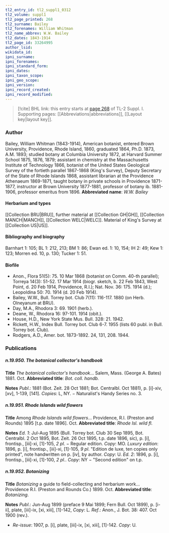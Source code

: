 ```yaml
---
tl2_entry_id: tl2_suppl1_0312
tl2_volume: suppl1
tl2_page_printed: 268
tl2_surname: Bailey
tl2_forenames: William Whitman
tl2_name_abbrev: W.W. Bailey
tl2_dates: 1843-1914
tl2_page_id: 33264995
author_lsid: 
wikidata_id: 
ipni_surname: 
ipni_forenames: 
ipni_standard_form: 
ipni_dates: 
ipni_taxon_scope: 
ipni_geo_scope: 
ipni_version: 
ipni_record_created: 
ipni_record_modified:
---
```



> [!cite] BHL link: this entry starts at [page 268](https://www.biodiversitylibrary.org/page/33264995) of TL-2 Suppl. I.
> Supporting pages: [[Abbreviations|abbreviations]], [[Layout key|layout key]].

### Author

Bailey, William Whitman (1843-1914), American botanist, entered Brown University, Providence, Rhode Island, 1860, graduated 1864, Ph.D. 1873, A.M. 1893; studied botany at Columbia University 1872, at Harvard Summer School 1875, 1876, 1879; assistant in chemistry at the Massachusetts Institute of Technology 1866, botanist of the United States Geological Survey of the fortieth parallel 1867-1868 (King's Survey), Deputy Secretary of the State of Rhode Islands 1868, assistant librarian at the Providence Athenaeum 1869-1871, taught botany in private schools in Providence 1871-1877, instructor at Brown University 1877-1881, professor of botany ib. 1881-1906, professor emeritus from 1896. 
**Abbreviated name**: *W.W. Bailey*

#### Herbarium and types

[[Collection BRU|BRU]], further material at [[Collection GH|GH]], [[Collection MANCH|MANCH]], [[Collection WELC|WELC]]. Material of King's Survey at [[Collection US|US]].

#### Bibliography and biography

Barnhart 1: 105; BL 1: 212, 213; BM 1: 86; Ewan ed. 1: 10, 154; IH 2: 49; Kew 1: 123; Morren ed. 10, p. 130; Tucker 1: 51.

#### Biofile

- Anon., Flora 51(5): 75. 10 Mar 1868 (botanist on Comm. 40-th parallel); Torreya 14(3): 51-52. 17 Mar 1914 (biogr. sketch, b. 22 Feb 1843, West Point, d. 20 Feb 1914, Providence, R.I.); Nat. Nov. 36: 175. 1914 (d.); Leopoldina 50: 70. 1914 (d. 20 Feb 1914).
- Bailey, W.W., Bull. Torrey bot. Club 7(11): 116-117. 1880 (on Herb. Olneyanum at BRU).
- Day, M.A., Rhodora 3: 69. 1901 (herb.).
- Deane, W., Rhodora 16: 97-101. 1914 (obit.).
- House, H.D., New York State Mus. Bull. 328: 21. 1942.
- Rickett, H.W., Index Bull. Torrey bot. Club 6-7. 1955 (lists 60 publ. in Bull. Torrey bot. Club).
- Rodgers, A.D., Amer. bot. 1873-1892. 24, 131, 208. 1944.

### Publications

##### n.19.950. The botanical collector's handbook

**Title**
*The botanical collector's handbook*... Salem, Mass. (George A. Bates) 1881. Oct.
**Abbreviated title**: *Bot. coll. handb.*

**Notes**
*Publ*.: 1881 (Bot. Zeit. 28 Oct 1881; Bot. Centralbl. Oct 1881), p. \[i\]-xiv, \[xv\], 1-139, \[141\].
*Copies*: L, NY. − Naturalist's Handy Series no. 3.

##### n.19.951. Rhode Islands wild flowers

**Title**
Among *Rhode Islands wild flowers*... Providence, R.I. (Preston and Rounds) 1895 \[t.p. date 1896\]. Oct.
**Abbreviated title**: *Rhode Isl. wild fl.*

**Notes**
*Ed. 1*: Jul-Aug 1895 (Bull. Torrey bot. Club 30 Sep 1895, Bot. Centralbl. 2 Oct 1895, Bot. Zeit. 26 Oct 1895, t.p. date 1896, sic), p. \[i\], frontisp., \[iii\]-xi, \[1\]-105, *2 pl*. − Regular edition. *Copy*: MO.
*Luxury edition*: 1896, p. \[i\], frontisp., \[iii\]-xi, \[1\]-105, *9 pl*. "Edition de luxe, ten copies only printed", note handwritten on p. \[iv\], by author. *Copy*: U.
*Ed. 2*: 1896, p. \[i\], frontisp., \[iii\]-xi, \[1\]-100, *2 pl*.. *Copy*: NY − "Second edition" on t.p.

##### n.19.952. Botanizing

**Title**
*Botanizing* a guide to field-collecting and herbarium work... Providence R.I. (Preston and Rounds Co.) 1899. Oct.
**Abbreviated title**: *Botanizing*.

**Notes**
*Publ*.: Jun-Aug 1899 (preface 9 Mai 1899; Fern Bull. Oct 1899), p. \[i-ii\], plate, \[iii\]-ix, \[xi, xiii\], \[1\]-142, *Copy*: L.
*Ref*.: Anon., J. Bot. 38: 407. Oct 1900 (rev.).
- *Re-issue*: 1907, p. \[i\], plate, \[iii\]-ix, \[xi, xiii\], \[1\]-142. *Copy*: U.

